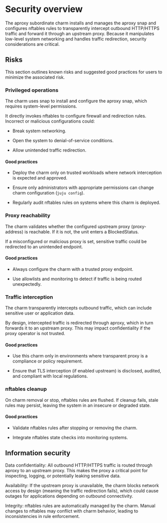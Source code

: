 # Security overview

The aproxy subordinate charm installs and manages the aproxy snap and configures nftables rules to transparently intercept outbound HTTP/HTTPS traffic and forward it through an upstream proxy. Because it manipulates low-level system networking and handles traffic redirection, security considerations are critical.

## Risks

This section outlines known risks and suggested good practices for users to minimize the associated risk.

### Privileged operations

The charm uses snap to install and configure the aproxy snap, which requires system-level permissions.

It directly invokes nftables to configure firewall and redirection rules. Incorrect or malicious configurations could:

- Break system networking.

- Open the system to denial-of-service conditions.

- Allow unintended traffic redirection.

#### Good practices

- Deploy the charm only on trusted workloads where network interception is expected and approved.

- Ensure only administrators with appropriate permissions can change charm configuration (`juju config`).

- Regularly audit nftables rules on systems where this charm is deployed.

### Proxy reachability

The charm validates whether the configured upstream proxy (proxy-address) is reachable. If it is not, the unit enters a BlockedStatus.

If a misconfigured or malicious proxy is set, sensitive traffic could be redirected to an unintended endpoint.

#### Good practices

- Always configure the charm with a trusted proxy endpoint.

- Use allowlists and monitoring to detect if traffic is being routed unexpectedly.

### Traffic interception

The charm transparently intercepts outbound traffic, which can include sensitive user or application data.

By design, intercepted traffic is redirected through aproxy, which in turn forwards it to an upstream proxy. This may impact confidentiality if the proxy operator is not trusted.

#### Good practices

- Use this charm only in environments where transparent proxy is a compliance or policy requirement.

- Ensure that TLS interception (if enabled upstream) is disclosed, audited, and compliant with local regulations.

### nftables cleanup

On charm removal or stop, nftables rules are flushed. If cleanup fails, stale rules may persist, leaving the system in an insecure or degraded state.

#### Good practices

- Validate nftables rules after stopping or removing the charm.

- Integrate nftables state checks into monitoring systems.

## Information security
Data confidentiality: All outbound HTTP/HTTPS traffic is routed through aproxy to an upstream proxy. This makes the proxy a critical point for inspecting, logging, or potentially leaking sensitive data.

Availability: If the upstream proxy is unavailable, the charm blocks network access by design (meaning the traffic redirection fails), which could cause outages for applications depending on outbound connectivity.

Integrity: nftables rules are automatically managed by the charm. Manual changes to nftables may conflict with charm behavior, leading to inconsistencies in rule enforcement.
